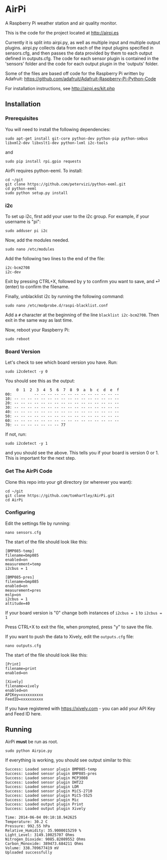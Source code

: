 AirPi
========
 
A Raspberry Pi weather station and air quality monitor.

This is the code for the project located at http://airpi.es

Currently it is split into airpi.py, as well as multiple input and multiple output plugins. airpi.py collects data from each of the input plugins specified in sensors.cfg, and then passes the data provided by them to each output defined in outputs.cfg. The code for each sensor plugin is contained in the 'sensors' folder and the code for each output plugin in the 'outputs' folder.

Some of the files are based off code for the Raspberry Pi written by Adafruit: https://github.com/adafruit/Adafruit-Raspberry-Pi-Python-Code

For installation instructions, see http://airpi.es/kit.php

## Installation

### Prerequisites

You will need to install the following dependencies:

`sudo apt-get install git-core python-dev python-pip python-smbus libxml2-dev libxslt1-dev python-lxml i2c-tools`

and

`sudo pip install rpi.gpio requests`

AirPi requires python-eeml.  To install:

```
cd ~/git
git clone https://github.com/petervizi/python-eeml.git
cd python-eeml
sudo python setup.py install
```

### i2c

To set up i2c, first add your user to the i2c group.  For example, if your username is "pi":

`sudo adduser pi i2c`

Now, add the modules needed.

`sudo nano /etc/modules`

Add the following two lines to the end of the file:

```
i2c-bcm2708
i2c-dev
```

Exit by pressing CTRL+X, followed by y to confirm you want to save, and ⏎ (enter) to confirm the filename.

Finally, unblacklist i2c by running the following command:

`sudo nano /etc/modprobe.d/raspi-blacklist.conf`

Add a `#` character  at the beginning of the line `blacklist i2c-bcm2708`. Then exit in the same way as last time.

Now, reboot your Raspberry Pi:

`sudo reboot`

### Board Version

Let's check to see which board version you have.  Run:

`sudo i2cdetect -y 0`

You should see this as the output:

```
     0  1  2  3  4  5  6  7  8  9  a  b  c  d  e  f
00:          -- -- -- -- -- -- -- -- -- -- -- -- -- 
10: -- -- -- -- -- -- -- -- -- -- -- -- -- -- -- -- 
20: -- -- -- -- -- -- -- -- -- -- -- -- -- -- -- -- 
30: -- -- -- -- -- -- -- -- -- -- -- -- -- -- -- -- 
40: -- -- -- -- -- -- -- -- -- -- -- -- -- -- -- -- 
50: -- -- -- -- -- -- -- -- -- -- -- -- -- -- -- -- 
60: -- -- -- -- -- -- -- -- -- -- -- -- -- -- -- -- 
70: -- -- -- -- -- -- -- 77
```

If not, run:

`sudo i2cdetect -y 1`

and you should see the above.  This tells you if your board is version 0 or 1.  This is important for the next step.

### Get The AirPi Code

Clone this repo into your git directory (or wherever you want):

```
cd ~/git
git clone https://github.com/tomhartley/AirPi.git
cd AirPi
```

### Configuring

Edit the settings file by running:

`nano sensors.cfg`

The start of the file should look like this:

```
[BMP085-temp]
filename=bmp085
enabled=on
measurement=temp
i2cbus = 1

[BMP085-pres]
filename=bmp085
enabled=on
measurement=pres
mslp=on
i2cbus = 1
altitude=40
```

If your board version is "0" change both instances of `i2cbus = 1` to `i2cbus = 1`

Press CTRL+X to exit the file, when prompted, press "y" to save the file.

If you want to push the data to Xively, edit the `outputs.cfg` file:

`nano outputs.cfg`

The start of the file should look like this:

```
[Print]
filename=print
enabled=on

[Xively]
filename=xively
enabled=on
APIKey=xxxxxxxxxx
FeedID=xxxxxxxxxx
```

If you have registered with https://xively.com - you can add your API Key and Feed ID here.

## Running

AirPi **must** be run as root.

`sudo python Airpie.py`

If everything is working, you should see output similar to this:

```
Success: Loaded sensor plugin BMP085-temp
Success: Loaded sensor plugin BMP085-pres
Success: Loaded sensor plugin MCP3008
Success: Loaded sensor plugin DHT22
Success: Loaded sensor plugin LDR
Success: Loaded sensor plugin MiCS-2710
Success: Loaded sensor plugin MiCS-5525
Success: Loaded sensor plugin Mic
Success: Loaded output plugin Print
Success: Loaded output plugin Xively

Time: 2014-06-04 09:10:18.942625
Temperature: 30.2 C
Pressure: 992.55 hPa
Relative_Humidity: 35.9000015259 %
Light_Level: 3149.10025707 Ohms
Nitrogen_Dioxide: 9085.82089552 Ohms
Carbon_Monoxide: 389473.684211 Ohms
Volume: 338.709677419 mV
Uploaded successfully

```
